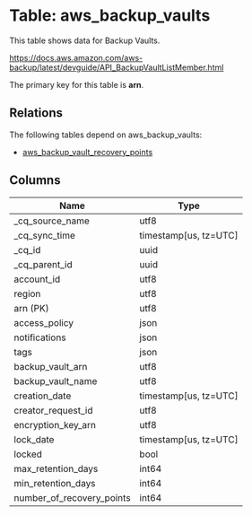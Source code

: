 # Table: aws_backup_vaults

This table shows data for Backup Vaults.

https://docs.aws.amazon.com/aws-backup/latest/devguide/API_BackupVaultListMember.html

The primary key for this table is **arn**.

## Relations

The following tables depend on aws_backup_vaults:
  - [aws_backup_vault_recovery_points](aws_backup_vault_recovery_points)

## Columns

| Name          | Type          |
| ------------- | ------------- |
|_cq_source_name|utf8|
|_cq_sync_time|timestamp[us, tz=UTC]|
|_cq_id|uuid|
|_cq_parent_id|uuid|
|account_id|utf8|
|region|utf8|
|arn (PK)|utf8|
|access_policy|json|
|notifications|json|
|tags|json|
|backup_vault_arn|utf8|
|backup_vault_name|utf8|
|creation_date|timestamp[us, tz=UTC]|
|creator_request_id|utf8|
|encryption_key_arn|utf8|
|lock_date|timestamp[us, tz=UTC]|
|locked|bool|
|max_retention_days|int64|
|min_retention_days|int64|
|number_of_recovery_points|int64|
